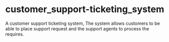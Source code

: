 # customer_support-ticketing_system
A customer support ticketing system, The system allows customers to be able to place support request and the support agents to process the requires.
